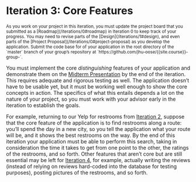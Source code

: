 # Iteration 3: Core Features

<small>
As you work on your project in this iteration, you must update the project board that you submitted as a [Roadmap](/iterations/0#roadmap) in Iteration 0 to keep track of your progress.
</small>

<small>
You may need to revise parts of the [Design](/iterations/1#design), and even parts of the [Project Proposal](/iterations/0#project-proposal) as you develop the application.
</small>

<small>
Submit the code base for of your application in the root directory of the `master` branch of your group’s repository at `https://github.com/jhu-oose/{{site.course}}-group-<identifier>`.
</small>

You must implement the core _distinguishing_ features of your application and demonstrate them on the [Midterm Presentation](/group-projects#presentations) by the end of the iteration. This requires adequate and rigorous testing as well. The application doesn’t have to be usable yet, but it must be working well enough to show the core concepts in action. The specifics of what this entails depends a lot on the nature of your project, so you must work with your advisor early in the iteration to establish the goals.

For example, returning to our Yelp for restrooms from [Iteration 2](/iterations/2), suppose that the core feature of the application is to find restrooms along a route: you’ll spend the day in a new city, so you tell the application what your route will be, and it shows the best restrooms on the way. By the end of this iteration your application must be able to perform this search, taking in consideration the time it takes to get from one point to the other, the ratings of the restrooms, and so forth. Other features that aren’t core but are still essential may be left for [Iteration 4](/iterations/4), for example, actually writing the reviews (instead of relying on reviews hard-coded into the database for testing purposes), posting pictures of the restrooms, and so forth.
